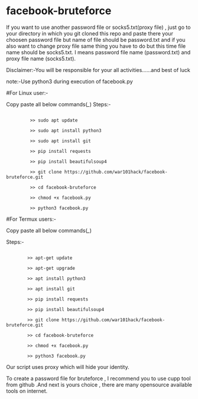 # facebook-bruteforce
If you want to use another password file or socks5.txt(proxy file) , just go to your directory in which you git cloned this repo and paste there your choosen password file but name of file should be password.txt and if you also want to change proxy file same thing you have to do but this time file name should be socks5.txt. I means password file name (password.txt) and proxy file name (socks5.txt).


Disclaimer:-You will be responsible for your all activities......and best of luck

note:-Use python3 during execution of facebook.py

#For Linux user:-

Copy paste all below commands(*_*)
Steps:-
```

         >> sudo apt update
         
         >> sudo apt install python3
         
         >> sudo apt install git
         
         >> pip install requests
         
         >> pip install beautifulsoup4
         
         >> git clone https://github.com/war101hack/facebook-bruteforce.git
         
         >> cd facebook-bruteforce
         
         >> chmod +x facebook.py
         
         >> python3 facebook.py 
```                                                                        

#For Termux users:-

Copy paste all below commands(*_*)

Steps:-
```

        >> apt-get update
        
        >> apt-get upgrade
        
        >> apt install python3
        
        >> apt install git
        
        >> pip install requests
        
        >> pip install beautifulsoup4
        
        >> git clone https://github.com/war101hack/facebook-bruteforce.git
        
        >> cd facebook-bruteforce
        
        >> chmod +x facebook.py
        
        >> python3 facebook.py
```        
        
Our script uses proxy which will hide your identity.

To create a password file for bruteforce , I recommend you to use cupp tool from github .And next is yours choice , there are many opensource available tools on internet.
